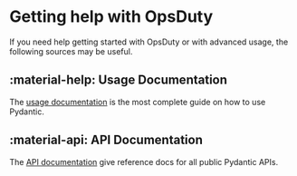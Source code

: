 # Getting help with OpsDuty

If you need help getting started with OpsDuty or with advanced usage, the
following sources may be useful.

## :material-help: Usage Documentation

The [usage documentation](concepts/index.md) is the most complete guide on how
to use Pydantic.

## :material-api: API Documentation

The [API documentation](api/index.md) give reference docs for all public
Pydantic APIs.
